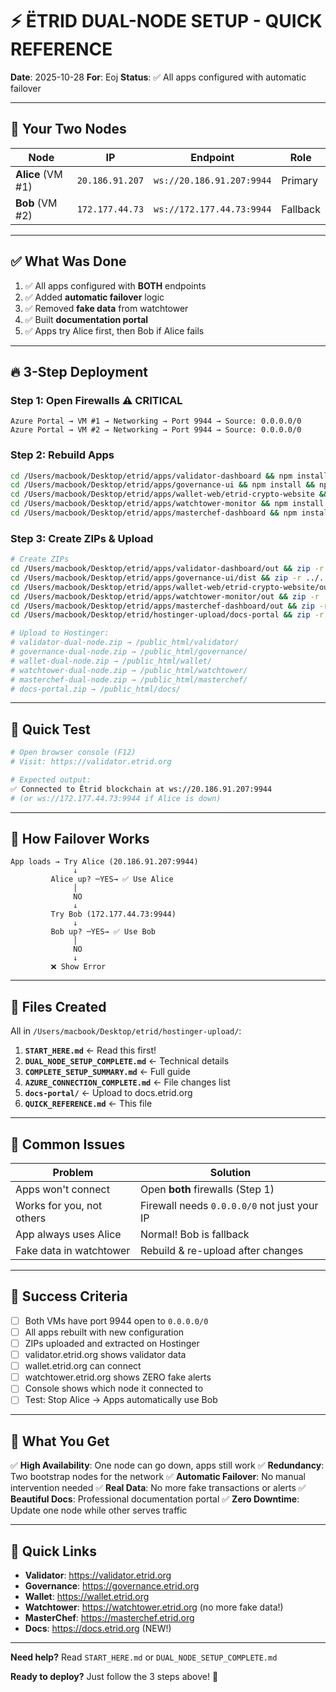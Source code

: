 # ⚡ ËTRID DUAL-NODE SETUP - QUICK REFERENCE

**Date**: 2025-10-28
**For**: Eoj
**Status**: ✅ All apps configured with automatic failover

---

## 🎯 **Your Two Nodes**

| Node | IP | Endpoint | Role |
|------|-----|----------|------|
| **Alice** (VM #1) | `20.186.91.207` | `ws://20.186.91.207:9944` | Primary |
| **Bob** (VM #2) | `172.177.44.73` | `ws://172.177.44.73:9944` | Fallback |

---

## ✅ **What Was Done**

1. ✅ All apps configured with **BOTH** endpoints
2. ✅ Added **automatic failover** logic
3. ✅ Removed **fake data** from watchtower
4. ✅ Built **documentation portal**
5. ✅ Apps try Alice first, then Bob if Alice fails

---

## 🔥 **3-Step Deployment**

### **Step 1: Open Firewalls** ⚠️ CRITICAL
```
Azure Portal → VM #1 → Networking → Port 9944 → Source: 0.0.0.0/0
Azure Portal → VM #2 → Networking → Port 9944 → Source: 0.0.0.0/0
```

### **Step 2: Rebuild Apps**
```bash
cd /Users/macbook/Desktop/etrid/apps/validator-dashboard && npm install && npm run build
cd /Users/macbook/Desktop/etrid/apps/governance-ui && npm install && npm run build
cd /Users/macbook/Desktop/etrid/apps/wallet-web/etrid-crypto-website && npm install && npm run build
cd /Users/macbook/Desktop/etrid/apps/watchtower-monitor && npm install && npm run build
cd /Users/macbook/Desktop/etrid/apps/masterchef-dashboard && npm install && npm run build
```

### **Step 3: Create ZIPs & Upload**
```bash
# Create ZIPs
cd /Users/macbook/Desktop/etrid/apps/validator-dashboard/out && zip -r ../../hostinger-upload/validator-dual-node.zip .
cd /Users/macbook/Desktop/etrid/apps/governance-ui/dist && zip -r ../../hostinger-upload/governance-dual-node.zip .
cd /Users/macbook/Desktop/etrid/apps/wallet-web/etrid-crypto-website/out && zip -r ../../../hostinger-upload/wallet-dual-node.zip .
cd /Users/macbook/Desktop/etrid/apps/watchtower-monitor/out && zip -r ../../hostinger-upload/watchtower-dual-node.zip .
cd /Users/macbook/Desktop/etrid/apps/masterchef-dashboard/out && zip -r ../../hostinger-upload/masterchef-dual-node.zip .
cd /Users/macbook/Desktop/etrid/hostinger-upload/docs-portal && zip -r ../docs-portal.zip .

# Upload to Hostinger:
# validator-dual-node.zip → /public_html/validator/
# governance-dual-node.zip → /public_html/governance/
# wallet-dual-node.zip → /public_html/wallet/
# watchtower-dual-node.zip → /public_html/watchtower/
# masterchef-dual-node.zip → /public_html/masterchef/
# docs-portal.zip → /public_html/docs/
```

---

## 🧪 **Quick Test**

```bash
# Open browser console (F12)
# Visit: https://validator.etrid.org

# Expected output:
✅ Connected to Ëtrid blockchain at ws://20.186.91.207:9944
# (or ws://172.177.44.73:9944 if Alice is down)
```

---

## 🔄 **How Failover Works**

```
App loads → Try Alice (20.186.91.207:9944)
              ↓
         Alice up? ─YES→ ✅ Use Alice
              │
              NO
              ↓
         Try Bob (172.177.44.73:9944)
              ↓
         Bob up? ─YES→ ✅ Use Bob
              │
              NO
              ↓
         ❌ Show Error
```

---

## 📝 **Files Created**

All in `/Users/macbook/Desktop/etrid/hostinger-upload/`:

1. **`START_HERE.md`** ← Read this first!
2. **`DUAL_NODE_SETUP_COMPLETE.md`** ← Technical details
3. **`COMPLETE_SETUP_SUMMARY.md`** ← Full guide
4. **`AZURE_CONNECTION_COMPLETE.md`** ← File changes list
5. **`docs-portal/`** ← Upload to docs.etrid.org
6. **`QUICK_REFERENCE.md`** ← This file

---

## 🐛 **Common Issues**

| Problem | Solution |
|---------|----------|
| Apps won't connect | Open **both** firewalls (Step 1) |
| Works for you, not others | Firewall needs `0.0.0.0/0` not just your IP |
| App always uses Alice | Normal! Bob is fallback |
| Fake data in watchtower | Rebuild & re-upload after changes |

---

## 🎯 **Success Criteria**

- [ ] Both VMs have port 9944 open to `0.0.0.0/0`
- [ ] All apps rebuilt with new configuration
- [ ] ZIPs uploaded and extracted on Hostinger
- [ ] validator.etrid.org shows validator data
- [ ] wallet.etrid.org can connect
- [ ] watchtower.etrid.org shows ZERO fake alerts
- [ ] Console shows which node it connected to
- [ ] Test: Stop Alice → Apps automatically use Bob

---

## 🚀 **What You Get**

✅ **High Availability**: One node can go down, apps still work
✅ **Redundancy**: Two bootstrap nodes for the network
✅ **Automatic Failover**: No manual intervention needed
✅ **Real Data**: No more fake transactions or alerts
✅ **Beautiful Docs**: Professional documentation portal
✅ **Zero Downtime**: Update one node while other serves traffic

---

## 🔗 **Quick Links**

- **Validator**: https://validator.etrid.org
- **Governance**: https://governance.etrid.org
- **Wallet**: https://wallet.etrid.org
- **Watchtower**: https://watchtower.etrid.org (no more fake data!)
- **MasterChef**: https://masterchef.etrid.org
- **Docs**: https://docs.etrid.org (NEW!)

---

**Need help?** Read `START_HERE.md` or `DUAL_NODE_SETUP_COMPLETE.md`

**Ready to deploy?** Just follow the 3 steps above! 🚀

